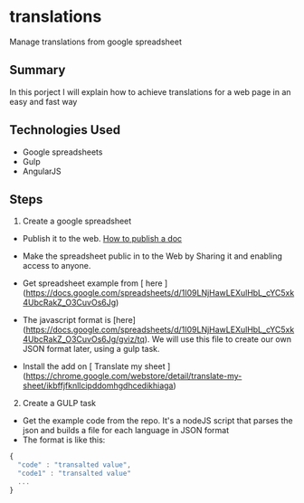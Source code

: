 # translations
Manage translations from google spreadsheet

## Summary
In this porject I will explain how to achieve translations for a web page in an easy and fast way

## Technologies Used
* Google spreadsheets
* Gulp
* AngularJS

## Steps

1. Create a google spreadsheet
 * Publish it to the web. [How to publish a doc]( https://support.google.com/docs/answer/37579?hl=en)
 * Make the spreadsheet public in to the Web by Sharing it and enabling access to anyone.
 * Get spreadsheet example from [ here ] (https://docs.google.com/spreadsheets/d/1I09LNjHawLEXulHbL_cYC5xk4UbcRakZ_O3CuvOs6Jg)
 * The javascript format is [here] (https://docs.google.com/spreadsheets/d/1I09LNjHawLEXulHbL_cYC5xk4UbcRakZ_O3CuvOs6Jg/gviz/tq). We will use this file to create our own JSON format later, using a gulp task.

 * Install the add on [ Translate my sheet ] (https://chrome.google.com/webstore/detail/translate-my-sheet/ikbffjfknllcipddomhgdhcedikhiaga)

2.  Create a GULP task
 * Get the example code from the repo. It's a nodeJS script that parses the json and builds a file for each language in JSON format
 * The format is like this: 

```javascript
{ 
  "code" : "transalted value", 
  "code1" : "transalted value"
  ...
}
```




